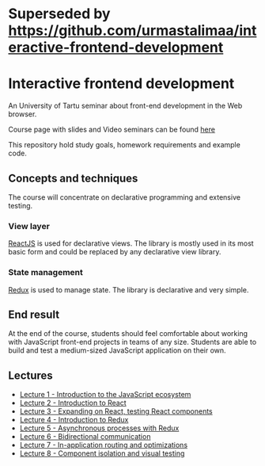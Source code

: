 # **Superseded by https://github.com/urmastalimaa/interactive-frontend-development**

# Interactive frontend development

An University of Tartu seminar about front-end development in the Web browser.

Course page with slides and Video seminars can be found [here](https://courses.cs.ut.ee/2018/react/spring/)

This repository hold study goals, homework requirements and example code.

## Concepts and techniques

The course will concentrate on declarative programming and extensive testing.

### View layer

[ReactJS](https://facebook.github.io/react/) is used for declarative views. The library is mostly used in its most basic form and could be replaced by any declarative view library.

### State management

[Redux](http://redux.js.org/) is used to manage state. The library is declarative and very simple.

## End result

At the end of the course, students should feel comfortable about working with JavaScript front-end projects in teams of any size. Students are able to build and test a medium-sized JavaScript application on their own.

## Lectures

* [Lecture 1 - Introduction to the JavaScript ecosystem](lecture_1-1.md)
* [Lecture 2 - Introduction to React](lecture_2-1.md)
* [Lecture 3 - Expanding on React, testing React components](lecture_3-1.md)
* [Lecture 4 - Introduction to Redux](lecture_4-1.md)
* [Lecture 5 - Asynchronous processes with Redux](lecture_5-1.md)
* [Lecture 6 - Bidirectional communication](lecture_6-1.md)
* [Lecture 7 - In-application routing and optimizations](lecture_7-1.md)
* [Lecture 8 - Component isolation and visual testing](lecture_8-1.md)

